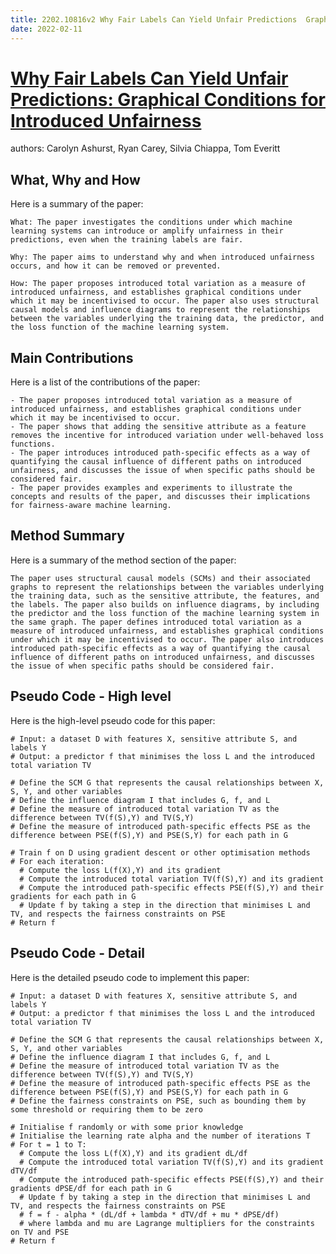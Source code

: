 ```yaml
---
title: 2202.10816v2 Why Fair Labels Can Yield Unfair Predictions  Graphical Conditions for Introduced Unfairness
date: 2022-02-11
---
```


# [Why Fair Labels Can Yield Unfair Predictions: Graphical Conditions for Introduced Unfairness](http://arxiv.org/abs/2202.10816v2)

authors: Carolyn Ashurst, Ryan Carey, Silvia Chiappa, Tom Everitt


## What, Why and How

[1]: https://arxiv.org/pdf/2202.10816v2.pdf "Why Fair Labels Can Yield Unfair Predictions: Graphical Conditions for ..."
[2]: https://arxiv.org/abs/2202.10816 "[2202.10816] Why Fair Labels Can Yield Unfair Predictions: Graphical ..."
[3]: https://arxiv.org/pdf/2202.10816v1.pdf "arXiv:2202.10816v1 [cs.LG] 22 Feb 2022"

Here is a summary of the paper:

```
What: The paper investigates the conditions under which machine learning systems can introduce or amplify unfairness in their predictions, even when the training labels are fair.

Why: The paper aims to understand why and when introduced unfairness occurs, and how it can be removed or prevented.

How: The paper proposes introduced total variation as a measure of introduced unfairness, and establishes graphical conditions under which it may be incentivised to occur. The paper also uses structural causal models and influence diagrams to represent the relationships between the variables underlying the training data, the predictor, and the loss function of the machine learning system.
```


## Main Contributions

[1]: https://arxiv.org/pdf/2202.10816v2.pdf "Why Fair Labels Can Yield Unfair Predictions: Graphical Conditions for ..."
[2]: https://arxiv.org/abs/2202.10816 "[2202.10816] Why Fair Labels Can Yield Unfair Predictions: Graphical ..."
[3]: https://arxiv.org/pdf/2202.10816v1.pdf "arXiv:2202.10816v1 [cs.LG] 22 Feb 2022"

Here is a list of the contributions of the paper:

```
- The paper proposes introduced total variation as a measure of introduced unfairness, and establishes graphical conditions under which it may be incentivised to occur.
- The paper shows that adding the sensitive attribute as a feature removes the incentive for introduced variation under well-behaved loss functions.
- The paper introduces introduced path-specific effects as a way of quantifying the causal influence of different paths on introduced unfairness, and discusses the issue of when specific paths should be considered fair.
- The paper provides examples and experiments to illustrate the concepts and results of the paper, and discusses their implications for fairness-aware machine learning.
```

## Method Summary

[1]: https://arxiv.org/pdf/2202.10816v2.pdf "Why Fair Labels Can Yield Unfair Predictions: Graphical Conditions for ..."
[2]: https://arxiv.org/abs/2202.10816 "[2202.10816] Why Fair Labels Can Yield Unfair Predictions: Graphical ..."
[3]: https://arxiv.org/pdf/2202.10816v1.pdf "arXiv:2202.10816v1 [cs.LG] 22 Feb 2022"

Here is a summary of the method section of the paper:

```
The paper uses structural causal models (SCMs) and their associated graphs to represent the relationships between the variables underlying the training data, such as the sensitive attribute, the features, and the labels. The paper also builds on influence diagrams, by including the predictor and the loss function of the machine learning system in the same graph. The paper defines introduced total variation as a measure of introduced unfairness, and establishes graphical conditions under which it may be incentivised to occur. The paper also introduces introduced path-specific effects as a way of quantifying the causal influence of different paths on introduced unfairness, and discusses the issue of when specific paths should be considered fair.
```

## Pseudo Code - High level

Here is the high-level pseudo code for this paper:

```
# Input: a dataset D with features X, sensitive attribute S, and labels Y
# Output: a predictor f that minimises the loss L and the introduced total variation TV

# Define the SCM G that represents the causal relationships between X, S, Y, and other variables
# Define the influence diagram I that includes G, f, and L
# Define the measure of introduced total variation TV as the difference between TV(f(S),Y) and TV(S,Y)
# Define the measure of introduced path-specific effects PSE as the difference between PSE(f(S),Y) and PSE(S,Y) for each path in G

# Train f on D using gradient descent or other optimisation methods
# For each iteration:
  # Compute the loss L(f(X),Y) and its gradient
  # Compute the introduced total variation TV(f(S),Y) and its gradient
  # Compute the introduced path-specific effects PSE(f(S),Y) and their gradients for each path in G
  # Update f by taking a step in the direction that minimises L and TV, and respects the fairness constraints on PSE
# Return f
```


## Pseudo Code - Detail

Here is the detailed pseudo code to implement this paper:

```
# Input: a dataset D with features X, sensitive attribute S, and labels Y
# Output: a predictor f that minimises the loss L and the introduced total variation TV

# Define the SCM G that represents the causal relationships between X, S, Y, and other variables
# Define the influence diagram I that includes G, f, and L
# Define the measure of introduced total variation TV as the difference between TV(f(S),Y) and TV(S,Y)
# Define the measure of introduced path-specific effects PSE as the difference between PSE(f(S),Y) and PSE(S,Y) for each path in G
# Define the fairness constraints on PSE, such as bounding them by some threshold or requiring them to be zero

# Initialise f randomly or with some prior knowledge
# Initialise the learning rate alpha and the number of iterations T
# For t = 1 to T:
  # Compute the loss L(f(X),Y) and its gradient dL/df
  # Compute the introduced total variation TV(f(S),Y) and its gradient dTV/df
  # Compute the introduced path-specific effects PSE(f(S),Y) and their gradients dPSE/df for each path in G
  # Update f by taking a step in the direction that minimises L and TV, and respects the fairness constraints on PSE
  # f = f - alpha * (dL/df + lambda * dTV/df + mu * dPSE/df)
  # where lambda and mu are Lagrange multipliers for the constraints on TV and PSE
# Return f
```